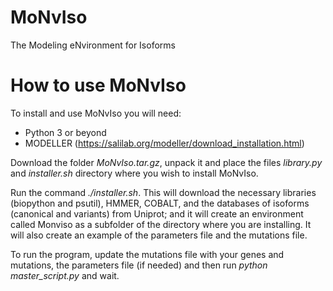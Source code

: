 # MoNvIso
The Modeling eNvironment for Isoforms

# How to use MoNvIso

To install and use MoNvIso you will need:

- Python 3 or beyond
- MODELLER (https://salilab.org/modeller/download_installation.html)

Download the folder *MoNvIso.tar.gz*, unpack it and place the files *library.py* and *installer.sh* directory where you wish to install MoNvIso.

Run the command *./installer.sh*. This will download the necessary libraries (biopython and psutil), HMMER, COBALT, and the databases of isoforms (canonical and variants) from Uniprot; and it will create an environment called Monviso as a subfolder of the directory where you are installing. It will also create an example of the parameters file and the mutations file.

To run the program, update the mutations file with your genes and mutations, the parameters file (if needed) and then run *python master_script.py* and wait.
